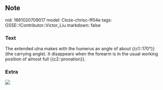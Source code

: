 ## Note
nid: 1661020709017
model: Cloze-chrisc-ff04e
tags: GSSE::!Contributor::Victor_Liu
markdown: false

### Text
The extended ulna makes with the humerus an angle of about {{c1::170°}} (the carrying angle). It disappears when the forearm is in the usual working position of almost full {{c2::pronation}}.

### Extra
<img src="Definition-of-the-carrying-angle.png">
